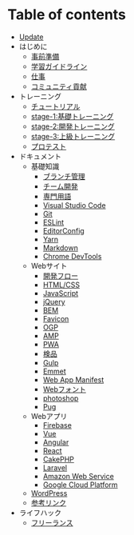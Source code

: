 # Table of contents

* [Update](README.md)
* はじめに
  * [事前準備](hajimeni/shi-qian-zhun-bei.md)
  * [学習ガイドライン](hajimeni/nopointo.md)
  * [仕事](hajimeni/nitsuite.md)
  * [コミュニティ貢献](hajimeni/komyunite.md)
* トレーニング
  * [チュートリアル](training/tutorial.md)
  * [stage-1:基礎トレーニング](training/stage.md)
  * [stage-2:開発トレーニング](training/stage-2torningu.md)
  * [stage-3:上級トレーニング](training/stage-3torningu.md)
  * [プロテスト](training/purotesuto.md)
* ドキュメント
  * 基礎知識
    * [ブランチ管理](documents/basic/flow.md)
    * [チーム開発](documents/basic/chmu.md)
    * [専門用語](documents/basic/zhuan-men-yong-yu.md)
    * [Visual Studio Code](documents/basic/visual-studio-code.md)
    * [Git](documents/basic/git.md)
    * [ESLint](documents/basic/eslint.md)
    * [EditorConfig](documents/basic/editorconfig.md)
    * [Yarn](documents/basic/yarn.md)
    * [Markdown](documents/basic/markdown.md)
    * [Chrome DevTools](documents/basic/chrome-devtools.md)
  * Webサイト
    * [開発フロー](documents/websaito/fur.md)
    * [HTML/CSS](documents/websaito/html-css.md)
    * [JavaScript](documents/websaito/javascript.md)
    * [jQuery](documents/websaito/jquery.md)
    * [BEM](documents/websaito/bem.md)
    * [Favicon](documents/websaito/favicon.md)
    * [OGP](documents/websaito/ogp.md)
    * [AMP](documents/websaito/amp.md)
    * [PWA](documents/websaito/pwa.md)
    * [検品](documents/websaito/jian-pin.md)
    * [Gulp](documents/websaito/gulp.md)
    * [Emmet](documents/websaito/emmet.md)
    * [Web App Manifest](documents/websaito/web-app-manifest.md)
    * [Webフォント](documents/websaito/webfunto.md)
    * [photoshop](documents/websaito/photoshop.md)
    * [Pug](documents/websaito/pug.md)
  * Webアプリ
    * [Firebase](documents/web-app/firebase.md)
    * [Vue](documents/web-app/vue.md)
    * [Angular](documents/web-app/angular.md)
    * [React](documents/web-app/react.md)
    * [CakePHP](documents/web-app/cakephp.md)
    * [Laravel](documents/web-app/laravel.md)
    * [Amazon Web Service](documents/web-app/amazon-web-service.md)
    * [Google Cloud Platform](documents/web-app/google-cloud-platform.md)
  * [WordPress](documents/wordpress.md)
  * [参考リンク](documents/rinku.md)
* ライフハック
  * [フリーランス](raifuhakku/furransu.md)

